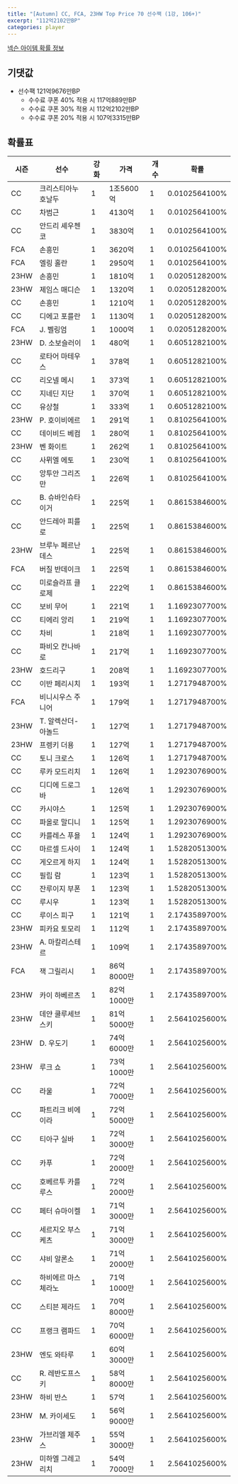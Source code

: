 ```yaml
---
title: "[Autumn] CC, FCA, 23HW Top Price 70 선수팩 (1강, 106+)"
excerpt: "112억2102만BP"
categories: player
---
```

[넥슨 아이템 확률 정보](http://iteminfo.nexon.com/probability/fco?sn=7687)

## 기댓값
- 선수팩 121억9676만BP
  - 수수료 쿠폰 40% 적용 시 117억889만BP
  - 수수료 쿠폰 30% 적용 시 112억2102만BP
  - 수수료 쿠폰 20% 적용 시 107억3315만BP


## 확률표

|시즌|선수|강화|가격|개수|확률|
|---|---|---|---|---|---|
|CC|크리스티아누 호날두|1|1조5600억|1|0.0102564100%|
|CC|차범근|1|4130억|1|0.0102564100%|
|CC|안드리 셰우첸코|1|3830억|1|0.0102564100%|
|FCA|손흥민|1|3620억|1|0.0102564100%|
|FCA|엘링 홀란|1|2950억|1|0.0102564100%|
|23HW|손흥민|1|1810억|1|0.0205128200%|
|23HW|제임스 매디슨|1|1320억|1|0.0205128200%|
|CC|손흥민|1|1210억|1|0.0205128200%|
|CC|디에고 포를란|1|1130억|1|0.0205128200%|
|FCA|J. 벨링엄|1|1000억|1|0.0205128200%|
|23HW|D. 소보슬러이|1|480억|1|0.6051282100%|
|CC|로타어 마테우스|1|378억|1|0.6051282100%|
|CC|리오넬 메시|1|373억|1|0.6051282100%|
|CC|지네딘 지단|1|370억|1|0.6051282100%|
|CC|유상철|1|333억|1|0.6051282100%|
|23HW|P. 호이비에르|1|291억|1|0.8102564100%|
|CC|데이비드 베컴|1|280억|1|0.8102564100%|
|23HW|벤 화이트|1|262억|1|0.8102564100%|
|CC|사뮈엘 에토|1|230억|1|0.8102564100%|
|CC|앙투안 그리즈만|1|226억|1|0.8102564100%|
|CC|B. 슈바인슈타이거|1|225억|1|0.8615384600%|
|CC|안드레아 피를로|1|225억|1|0.8615384600%|
|23HW|브루누 페르난데스|1|225억|1|0.8615384600%|
|FCA|버질 반데이크|1|225억|1|0.8615384600%|
|CC|미로슬라프 클로제|1|222억|1|0.8615384600%|
|CC|보비 무어|1|221억|1|1.1692307700%|
|CC|티에리 앙리|1|219억|1|1.1692307700%|
|CC|차비|1|218억|1|1.1692307700%|
|CC|파비오 칸나바로|1|217억|1|1.1692307700%|
|23HW|호드리구|1|208억|1|1.1692307700%|
|CC|이반 페리시치|1|193억|1|1.2717948700%|
|FCA|비니시우스 주니어|1|179억|1|1.2717948700%|
|23HW|T. 알렉산더-아놀드|1|127억|1|1.2717948700%|
|23HW|프렝키 더용|1|127억|1|1.2717948700%|
|CC|토니 크로스|1|126억|1|1.2717948700%|
|CC|루카 모드리치|1|126억|1|1.2923076900%|
|CC|디디에 드로그바|1|126억|1|1.2923076900%|
|CC|카시야스|1|125억|1|1.2923076900%|
|CC|파올로 말디니|1|125억|1|1.2923076900%|
|CC|카를레스 푸욜|1|124억|1|1.2923076900%|
|CC|마르셀 드사이|1|124억|1|1.5282051300%|
|CC|게오르게 하지|1|124억|1|1.5282051300%|
|CC|필립 람|1|123억|1|1.5282051300%|
|CC|잔루이지 부폰|1|123억|1|1.5282051300%|
|CC|루시우|1|123억|1|1.5282051300%|
|CC|루이스 피구|1|121억|1|2.1743589700%|
|23HW|피카요 토모리|1|112억|1|2.1743589700%|
|23HW|A. 마칼리스테르|1|109억|1|2.1743589700%|
|FCA|잭 그릴리시|1|86억8000만|1|2.1743589700%|
|23HW|카이 하베르츠|1|82억1000만|1|2.1743589700%|
|23HW|데얀 쿨루세브스키|1|81억5000만|1|2.5641025600%|
|23HW|D. 우도기|1|74억6000만|1|2.5641025600%|
|23HW|루크 쇼|1|73억1000만|1|2.5641025600%|
|CC|라울|1|72억7000만|1|2.5641025600%|
|CC|파트리크 비에이라|1|72억5000만|1|2.5641025600%|
|CC|티아구 실바|1|72억3000만|1|2.5641025600%|
|CC|카푸|1|72억2000만|1|2.5641025600%|
|CC|호베르투 카를루스|1|72억2000만|1|2.5641025600%|
|CC|페터 슈마이켈|1|71억3000만|1|2.5641025600%|
|CC|세르지오 부스케츠|1|71억3000만|1|2.5641025600%|
|CC|샤비 알론소|1|71억2000만|1|2.5641025600%|
|CC|하비에르 마스체라노|1|71억1000만|1|2.5641025600%|
|CC|스티븐 제라드|1|70억8000만|1|2.5641025600%|
|CC|프랭크 램파드|1|70억6000만|1|2.5641025600%|
|23HW|엔도 와타루|1|60억3000만|1|2.5641025600%|
|CC|R. 레반도프스키|1|58억8000만|1|2.5641025600%|
|23HW|하비 반스|1|57억|1|2.5641025600%|
|23HW|M. 카이세도|1|56억9000만|1|2.5641025600%|
|23HW|가브리엘 제주스|1|55억3000만|1|2.5641025600%|
|23HW|미하엘 그레고리치|1|54억7000만|1|2.5641025600%|
